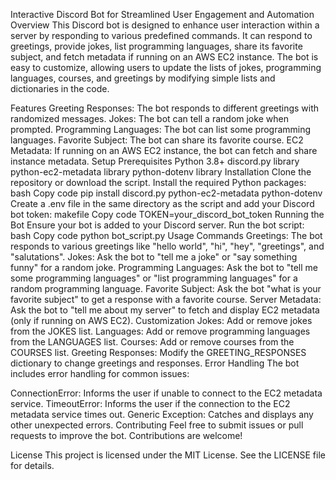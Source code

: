 Interactive Discord Bot for Streamlined User Engagement and Automation
Overview
This Discord bot is designed to enhance user interaction within a server by responding to various predefined commands. It can respond to greetings, provide jokes, list programming languages, share its favorite subject, and fetch metadata if running on an AWS EC2 instance. The bot is easy to customize, allowing users to update the lists of jokes, programming languages, courses, and greetings by modifying simple lists and dictionaries in the code.

Features
Greeting Responses: The bot responds to different greetings with randomized messages.
Jokes: The bot can tell a random joke when prompted.
Programming Languages: The bot can list some programming languages.
Favorite Subject: The bot can share its favorite course.
EC2 Metadata: If running on an AWS EC2 instance, the bot can fetch and share instance metadata.
Setup
Prerequisites
Python 3.8+
discord.py library
python-ec2-metadata library
python-dotenv library
Installation
Clone the repository or download the script.
Install the required Python packages:
bash
Copy code
pip install discord.py python-ec2-metadata python-dotenv
Create a .env file in the same directory as the script and add your Discord bot token:
makefile
Copy code
TOKEN=your_discord_bot_token
Running the Bot
Ensure your bot is added to your Discord server.
Run the bot script:
bash
Copy code
python bot_script.py
Usage
Commands
Greetings: The bot responds to various greetings like "hello world", "hi", "hey", "greetings", and "salutations".
Jokes: Ask the bot to "tell me a joke" or "say something funny" for a random joke.
Programming Languages: Ask the bot to "tell me some programming languages" or "list programming languages" for a random programming language.
Favorite Subject: Ask the bot "what is your favorite subject" to get a response with a favorite course.
Server Metadata: Ask the bot to "tell me about my server" to fetch and display EC2 metadata (only if running on AWS EC2).
Customization
Jokes: Add or remove jokes from the JOKES list.
Languages: Add or remove programming languages from the LANGUAGES list.
Courses: Add or remove courses from the COURSES list.
Greeting Responses: Modify the GREETING_RESPONSES dictionary to change greetings and responses.
Error Handling
The bot includes error handling for common issues:

ConnectionError: Informs the user if unable to connect to the EC2 metadata service.
TimeoutError: Informs the user if the connection to the EC2 metadata service times out.
Generic Exception: Catches and displays any other unexpected errors.
Contributing
Feel free to submit issues or pull requests to improve the bot. Contributions are welcome!

License
This project is licensed under the MIT License. See the LICENSE file for details.


